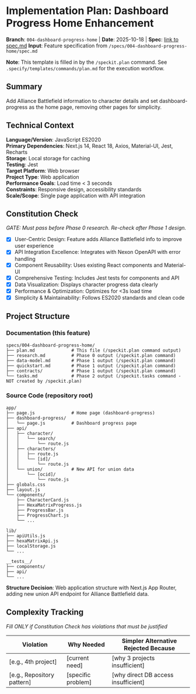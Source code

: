 # Implementation Plan: Dashboard Progress Home Enhancement

**Branch**: `004-dashboard-progress-home` | **Date**: 2025-10-18 | **Spec**: [link to spec.md](spec.md)
**Input**: Feature specification from `/specs/004-dashboard-progress-home/spec.md`

**Note**: This template is filled in by the `/speckit.plan` command. See `.specify/templates/commands/plan.md` for the execution workflow.

## Summary

Add Alliance Battlefield information to character details and set dashboard-progress as the home page, removing other pages for simplicity.

## Technical Context

**Language/Version**: JavaScript ES2020  
**Primary Dependencies**: Next.js 14, React 18, Axios, Material-UI, Jest, Recharts  
**Storage**: Local storage for caching  
**Testing**: Jest  
**Target Platform**: Web browser  
**Project Type**: Web application  
**Performance Goals**: Load time < 3 seconds  
**Constraints**: Responsive design, accessibility standards  
**Scale/Scope**: Single page application with API integration

## Constitution Check

_GATE: Must pass before Phase 0 research. Re-check after Phase 1 design._

- [x] User-Centric Design: Feature adds Alliance Battlefield info to improve user experience
- [x] API Integration Excellence: Integrates with Nexon OpenAPI with error handling
- [x] Component Reusability: Uses existing React components and Material-UI
- [x] Comprehensive Testing: Includes Jest tests for components and API
- [x] Data Visualization: Displays character progress data clearly
- [x] Performance & Optimization: Optimizes for <3s load time
- [x] Simplicity & Maintainability: Follows ES2020 standards and clean code

## Project Structure

### Documentation (this feature)

```
specs/004-dashboard-progress-home/
├── plan.md              # This file (/speckit.plan command output)
├── research.md          # Phase 0 output (/speckit.plan command)
├── data-model.md        # Phase 1 output (/speckit.plan command)
├── quickstart.md        # Phase 1 output (/speckit.plan command)
├── contracts/           # Phase 1 output (/speckit.plan command)
└── tasks.md             # Phase 2 output (/speckit.tasks command - NOT created by /speckit.plan)
```

### Source Code (repository root)

```
app/
├── page.js              # Home page (dashboard-progress)
├── dashboard-progress/
│   └── page.js          # Dashboard progress page
├── api/
│   ├── character/
│   │   └── search/
│   │       └── route.js
│   ├── characters/
│   │   ├── route.js
│   │   └── [id]/
│   │       └── route.js
│   └── union/           # New API for union data
│       └── [ocid]/
│           └── route.js
├── globals.css
├── layout.js
└── components/
    ├── CharacterCard.js
    ├── HexaMatrixProgress.js
    ├── ProgressBar.js
    ├── ProgressChart.js
    └── ...

lib/
├── apiUtils.js
├── hexaMatrixApi.js
├── localStorage.js
└── ...

__tests__/
├── components/
├── api/
└── ...
```

**Structure Decision**: Web application structure with Next.js App Router, adding new union API endpoint for Alliance Battlefield data.

## Complexity Tracking

_Fill ONLY if Constitution Check has violations that must be justified_

| Violation                  | Why Needed         | Simpler Alternative Rejected Because |
| -------------------------- | ------------------ | ------------------------------------ |
| [e.g., 4th project]        | [current need]     | [why 3 projects insufficient]        |
| [e.g., Repository pattern] | [specific problem] | [why direct DB access insufficient]  |
